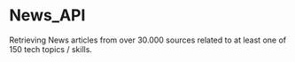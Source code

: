 # News_API
Retrieving News articles from over 30.000 sources related to at least one of 150 tech topics / skills.
